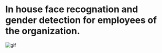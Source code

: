 # In house face recognation and gender detection for employees of the organization.

![gif](https://github.com/alphapibeta/faceidentityandethnicity/blob/master/wavelabs_face_recogination.gif)